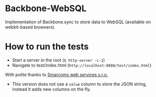 # Backbone-WebSQL

Implementation of Backbone.sync to store data to WebSQL (available on webkit-based browsers).

# How to run the tests

* Start a server in the root (`$ http-server -c-1`)
* Navigate to test/index.html (`http://localhost:8080/test/index.html`)

With polite thanks to [Smarcoms web services s.r.o.](http://www.smarcoms.cz)

* This version does not use a `value` column to store the JSON string, instead it adds new columns on the fly.
